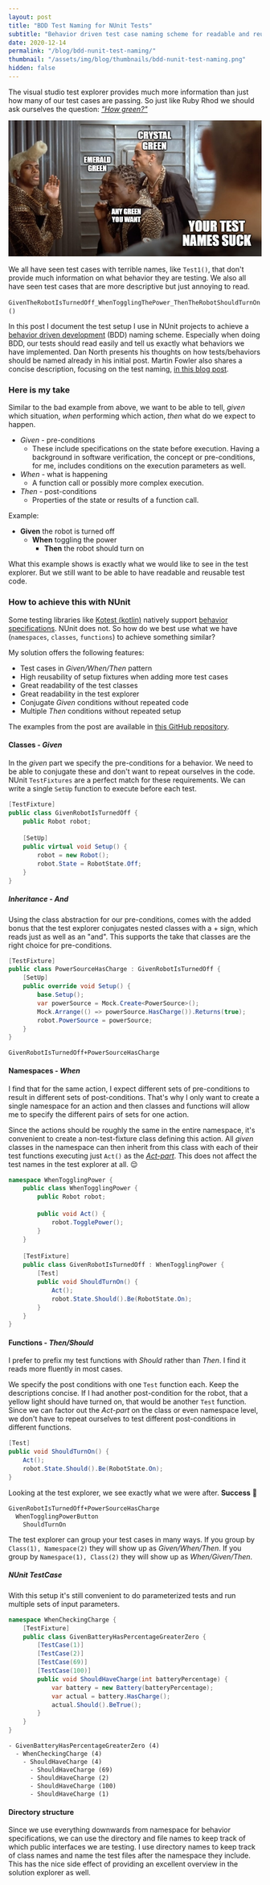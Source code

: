 ```yaml
---
layout: post
title: "BDD Test Naming for NUnit Tests"
subtitle: "Behavior driven test case naming scheme for readable and reusable test cases"
date: 2020-12-14
permalink: "/blog/bdd-nunit-test-naming/"
thumbnail: "/assets/img/blog/thumbnails/bdd-nunit-test-naming.png"
hidden: false
---
```


The visual studio test explorer provides much more information than just how many
of our test cases are passing.
So just like Ruby Rhod we should ask ourselves the question: [*"How green?"*](https://youtu.be/B5_VQuNwims?t=112)

<div class="blog-post-img-header-container">
<img src="/assets/img/blog/bdd-nunit-test-naming/your-test-names-suck.png" class="blog-post-img-header"/>
<div class="blog-post-img-header-shadow">
</div>
</div>

We all have seen test cases with terrible names, like `Test1()`, that don't provide much 
information on what behavior they are testing.
We also all have seen test cases that are more descriptive but just annoying to read. 

`GivenTheRobotIsTurnedOff_WhenTogglingThePower_ThenTheRobotShouldTurnOn()`

In this post I document the test setup I use in NUnit projects to achieve a
[behavior driven development](https://dannorth.net/introducing-bdd/) (BDD) naming scheme.
Especially when doing BDD, our tests should read easily and tell us exactly what behaviors 
we have implemented.
Dan North presents his thoughts on how tests/behaviors should be named already in his initial
post.
Martin Fowler also shares a concise description, focusing on the test naming,
[in this blog post](https://martinfowler.com/bliki/GivenWhenThen.html).

### Here is my take

Similar to the bad example from above, we want to be able to tell, *given* which situation,
*when* performing which action, *then* what do we expect to happen.

* *Given* - pre-conditions
  * These include specifications on the state before execution.
    Having a background in software verification, the concept or pre-conditions,
    for me, includes conditions on the execution parameters as well.
* *When* - what is happening
  * A function call or possibly more complex execution.
* *Then* - post-conditions
  * Properties of the state or results of a function call.

Example:

* **Given** the robot is turned off
  * **When** toggling the power
    * **Then** the robot should turn on

What this example shows is exactly what we would like to see in the test explorer.
But we still want to be able to have readable and reusable test code.

### How to achieve this with NUnit

Some testing libraries like
[Kotest (kotlin)](https://github.com/kotest/kotest) natively support [behavior specifications](https://github.com/kotest/kotest/blob/master/doc/styles.md#behavior-spec).
NUnit does not.
So how do we best use what we have (`namespaces`, `classes`, `functions`) to achieve 
something similar?

My solution offers the following features:
* Test cases in *Given/When/Then* pattern
* High reusability of setup fixtures when adding more test cases
* Great readability of the test classes
* Great readability in the test explorer
* Conjugate *Given* conditions without repeated code
* Multiple *Then* conditions without repeated setup

The examples from the post are available in [this GitHub repository](https://github.com/timonla/robot-test-project).

#### Classes - *Given*

In the *given* part we specify the pre-conditions for a behavior.
We need to be able to conjugate these and don't want to repeat ourselves in the code.
NUnit `TestFixtures` are a perfect match for these requirements.
We can write a single `SetUp` function to execute before each test.

```c#
[TestFixture]
public class GivenRobotIsTurnedOff {
    public Robot robot;

    [SetUp]
    public virtual void Setup() {
        robot = new Robot();
        robot.State = RobotState.Off;
    }
}
```

##### Inheritance - *And*

Using the class abstraction for our pre-conditions, comes with the added bonus that the test
explorer conjugates nested classes with a + sign, which reads just as well as an "and".
This supports the take that classes are the right choice for pre-conditions.

```c#
[TestFixture]
public class PowerSourceHasCharge : GivenRobotIsTurnedOff {
    [SetUp]
    public override void Setup() {
        base.Setup();
        var powerSource = Mock.Create<PowerSource>();
        Mock.Arrange(() => powerSource.HasCharge()).Returns(true);
        robot.PowerSource = powerSource;
    }
}
```

```
GivenRobotIsTurnedOff+PowerSourceHasCharge
```

#### Namespaces - *When*

I find that for the same action, I expect different sets of pre-conditions to result in
different sets of post-conditions.
That's why I only want to create a single namespace for an action and then classes and
functions will allow me to specify the different pairs of sets for one action.

Since the actions should be roughly the same in the entire namespace, it's convenient
to create a non-test-fixture class defining this action.
All *given* classes in the namespace can then inherit from this class with each of their 
test functions executing just `Act()` as the [*Act-part*](https://docs.microsoft.com/en-us/visualstudio/test/unit-test-basics?view=vs-2019#write-your-tests).
This does not affect the test names in the test explorer at all. 😌

```c#
namespace WhenTogglingPower {
    public class WhenTogglingPower {
        public Robot robot;

        public void Act() {
            robot.TogglePower();
        }
    }

    [TestFixture]
    public class GivenRobotIsTurnedOff : WhenTogglingPower {
        [Test]
        public void ShouldTurnOn() {
            Act();
            robot.State.Should().Be(RobotState.On);
        }
    }
}
```

#### Functions - *Then/Should*

I prefer to prefix my test functions with *Should* rather than *Then*.
I find it reads more fluently in most cases.

We specify the post conditions with one `Test` function each.
Keep the descriptions concise.
If I had another post-condition for the robot, that a yellow light should have turned on,
that would be another `Test` function.
Since we can factor out the *Act-part* on the class or even namespace level, we don't 
have to repeat ourselves to test different post-conditions in different functions.

```c#
[Test]
public void ShouldTurnOn() {
    Act();
    robot.State.Should().Be(RobotState.On);
}
```

Looking at the test explorer, we see exactly what we were after. **Success** 🕺

```
GivenRobotIsTurnedOff+PowerSourceHasCharge
  WhenTogglingPowerButton
    ShouldTurnOn
```

The test explorer can group your test cases in many ways.
If you group by `Class(1), Namespace(2)` they will show up as *Given/When/Then*.
If you group by `Namespace(1), Class(2)` they will show up as *When/Given/Then*.

##### NUnit TestCase

With this setup it's still convenient to do parameterized tests and run multiple sets of input
parameters.

```c#
namespace WhenCheckingCharge {
    [TestFixture]
    public class GivenBatteryHasPercentageGreaterZero {
        [TestCase(1)]
        [TestCase(2)]
        [TestCase(69)]
        [TestCase(100)]
        public void ShouldHaveCharge(int batteryPercentage) {
            var battery = new Battery(batteryPercentage);
            var actual = battery.HasCharge();
            actual.Should().BeTrue();
        }
    }
}
```

```
- GivenBatteryHasPercentageGreaterZero (4)
  -️ WhenCheckingCharge (4)
    -️ ShouldHaveCharge (4)
      -️ ShouldHaveCharge (69)
      -️ ShouldHaveCharge (2)
      -️ ShouldHaveCharge (100)
      -️ ShouldHaveCharge (1)
```

#### Directory structure

Since we use everything downwards from namespace for behavior specifications,
we can use the directory and file names to keep track of which public interfaces we 
are testing.
I use directory names to keep track of class names and name the test files after the 
namespace they include.
This has the nice side effect of providing an excellent overview in the solution explorer as well.
